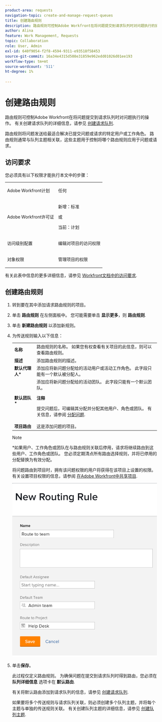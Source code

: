 ```yaml
---
product-area: requests
navigation-topic: create-and-manage-request-queues
title: 创建路由规则
description: 路由规则可控制Adobe Workfront在将问题提交到请求队列时对问题执行的操作。 有关创建请求队列的详细信息，请参阅创建请求队列。
author: Alina
feature: Work Management, Requests
topic: Collaboration
role: User, Admin
exl-id: 640f9054-f2f8-4594-9311-e93518f58453
source-git-commit: 16a34e4315d508e31859e962edd01026d01ee193
workflow-type: tm+mt
source-wordcount: '511'
ht-degree: 1%

---
```


# 创建路由规则

<!-- Audited: 12/2023 -->

路由规则可控制Adobe Workfront在将问题提交到请求队列时对问题执行的操作。 有关创建请求队列的详细信息，请参见 [创建请求队列](../../../manage-work/requests/create-and-manage-request-queues/create-request-queue.md).

路由规则将问题发送给最适合解决已提交问题或请求的特定用户或工作角色。 路由规则通常与队列主题相关联，这些主题用于控制将哪个路由规则应用于问题或请求。

## 访问要求

<!--drafted - replace the table at P&P:

<table style="table-layout:auto"> 
 <col> 
 <col> 
 <tbody> 
  <tr> 
   <td role="rowheader">Adobe Workfront plan*</td> 
   <td> <p>Any </p> </td> 
  </tr> 
  <tr> 
   <td role="rowheader">Adobe Workfront license*</td> 
   <td> <p>Current license: Standard </p> 
   Or
   <p>Legacy license: Plan </p> </td> 
  </tr> 
  <tr> 
   <td role="rowheader">Access level configurations*</td> 
   <td> <p>Edit access to Projects</p> <p><b>NOTE</b>
   
   If you still don't have access, ask your Workfront administrator if they set additional restrictions in your access level. For information on how a Workfront administrator can modify your access level, see <a href="../../../administration-and-setup/add-users/configure-and-grant-access/create-modify-access-levels.md" class="MCXref xref">Create or modify custom access levels</a>.</p> </td> 
  </tr> 
  <tr> 
   <td role="rowheader">Object permissions</td> 
   <td> <p> Manage permissions to the project</p> <p>For information on requesting additional access, see <a href="../../../workfront-basics/grant-and-request-access-to-objects/request-access.md" class="MCXref xref">Request access to objects </a>.</p> </td> 
  </tr> 
 </tbody> 
</table>
-->

您必须具有以下权限才能执行本文中的步骤：

<table style="table-layout:auto"> 
 <col> 
 <col> 
 <tbody> 
  <tr> 
   <td role="rowheader">Adobe Workfront计划</td> 
   <td> <p>任何 </p> </td> 
  </tr> 
  <tr> 
   <td role="rowheader">Adobe Workfront许可证</td> 
   <td>
    <p>新增：标准</p>
    <p>或</p>
    <p>当前：计划</p></td> 
  </tr> 
  <tr> 
   <td role="rowheader">访问级别配置</td> 
   <td> <p>编辑对项目的访问权限</p> </td> 
  </tr> 
  <tr> 
   <td role="rowheader">对象权限</td> 
   <td> <p> 管理项目的权限</p> </td> 
  </tr> 
 </tbody> 
</table>

有关此表中信息的更多详细信息，请参见 [Workfront文档中的访问要求](/help/quicksilver/administration-and-setup/add-users/access-levels-and-object-permissions/access-level-requirements-in-documentation.md).

## 创建路由规则

1. 转到要在其中添加请求路由规则的项目。
1. 单击 **路由规则** 在左侧面板中。 您可能需要单击 **显示更多**，则 **路由规则**.
1. 单击 **新建路由规则** 以添加新规则。
1. 为传送规则输入以下信息：

   <table style="table-layout:auto"> 
    <col> 
    <col> 
    <thead> 
     </thead> 
    <tbody> 
     <tr> 
      <td role="rowheader"><strong>名称</strong> </td> 
      <td>路由规则的名称。 如果您有权查看有关项目的此信息，则可以查看路由规则。</td> 
     </tr> 
     <tr> 
      <td role="rowheader"><strong>描述</strong> </td> 
      <td>添加路由规则的描述。</td> 
     </tr> 
     <tr> 
      <td role="rowheader"><strong>默认代理人*</strong> </td> 
      <td>添加应将新问题分配给的活动用户或活动工作角色。 此字段只能有一个默认被分配人。 </td> 
     </tr> 
     <tr> 
      <td role="rowheader"><strong>默认团队*</strong> </td> 
      <td>添加应将新问题分配给的活动团队。 此字段只能有一个默认团队。

   <p><b>注释</b></p>

   提交问题后，可编辑其分配并分配其他用户、角色或团队。 有关信息，请参阅  <a href="../../../manage-work/issues/manage-issues/assign-issues.md">分配问题</a>.

   </td> 
     </tr> 
     <tr> 
      <td role="rowheader"><strong>项目路由</strong> </td> 
      <td>这是添加问题的项目。</td> 
     </tr> 
    </tbody> 
   </table>

   >[!NOTE]
   >
   >*如果用户、工作角色或团队在与路由规则关联后停用，请求将继续路由到这些用户、工作角色或团队。 您必须定期清点所有路由选择规则，并将已停用的分配替换为有效分配。

   将问题路由到项目时，拥有该问题权限的用户将获得在该项目上设置的权限。 有关设置项目权限的信息，请参阅 [在Adobe Workfront中共享项目](../../../workfront-basics/grant-and-request-access-to-objects/share-a-project.md).

   ![新建路由规则框](assets/new-routing-rule-box.png)

1. 单击&#x200B;**保存**。

   此过程仅定义路由规则。 为确保问题在提交到请求队列时得到路由，您必须在 **队列详细信息** 选项卡在 **默认路由**.

   有关将默认路由添加到请求队列的信息，请参见 [创建请求队列](../../../manage-work/requests/create-and-manage-request-queues/create-request-queue.md).

   如果要将多个传送规则与请求队列关联，则必须创建多个队列主题，并将每个主题与单独的传送规则关联。 有关创建队列主题的详细信息，请参见 [创建队列主题](../../../manage-work/requests/create-and-manage-request-queues/create-queue-topics.md).
